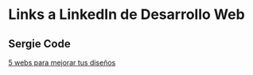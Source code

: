 # Links a LinkedIn de Desarrollo Web

## Sergie Code

[5 webs para mejorar tus diseños](https://www.linkedin.com/posts/sergiecode_frontend-ui-ux-activity-6933099541474742272-m3Z6/?utm_source=linkedin_share&utm_medium=android_app)

